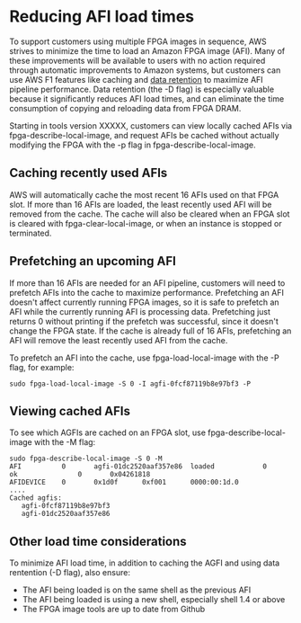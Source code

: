 # Reducing AFI load times

To support customers using multiple FPGA images in sequence, AWS strives to minimize the time to load an Amazon FPGA image (AFI). Many of these improvements will be available to users with no action required through automatic improvements to Amazon systems, but customers can use AWS F1 features like caching and [data retention](data_retention.md) to maximize AFI pipeline performance. Data retention (the -D flag) is especially valuable because it significantly reduces AFI load times, and can eliminate the time consumption of copying and reloading data from FPGA DRAM.

Starting in tools version XXXXX, customers can view locally cached AFIs via fpga-describe-local-image, and request AFIs be cached without actually modifying the FPGA with the -p flag in fpga-describe-local-image.

## Caching recently used AFIs
AWS will automatically cache the most recent 16 AFIs used on that FPGA slot. If more than 16 AFIs are loaded, the least recently used AFI will be removed from the cache. The cache will also be cleared when an FPGA slot is cleared with fpga-clear-local-image, or when an instance is stopped or terminated.

## Prefetching an upcoming AFI
If more than 16 AFIs are needed for an AFI pipeline, customers will need to prefetch AFIs into the cache to maximize performance. Prefetching an AFI doesn't affect currently running FPGA images, so it is safe to prefetch an AFI while the currently running AFI is processing data. Prefetching just returns 0 without printing if the prefetch was successful, since it doesn't change the FPGA state. If the cache is already full of 16 AFIs, prefetching an AFI will remove the least recently used AFI from the cache.

To prefetch an AFI into the cache, use fpga-load-local-image with the -P flag, for example:
```
sudo fpga-load-local-image -S 0 -I agfi-0fcf87119b8e97bf3 -P
```

## Viewing cached AFIs
To see which AGFIs are cached on an FPGA slot, use fpga-describe-local-image with the -M flag:

```
sudo fpga-describe-local-image -S 0 -M
AFI          0       agfi-01dc2520aaf357e86  loaded            0        ok               0       0x04261818
AFIDEVICE    0       0x1d0f      0xf001      0000:00:1d.0
....
Cached agfis:
   agfi-0fcf87119b8e97bf3
   agfi-01dc2520aaf357e86
```

## Other load time considerations

To minimize AFI load time, in addition to caching the AGFI and using data rentention (-D flag), also ensure:

* The AFI being loaded is on the same shell as the previous AFI
* The AFI being loaded is using a new shell, especially shell 1.4 or above
* The FPGA image tools are up to date from Github
